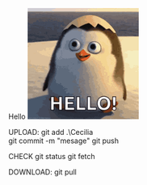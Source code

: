 Hello 
![hello](./../hello-there-private-from-penguins-of-madagascar.gif)

UPLOAD:
git add .\Cecilia\
git commit -m "mesage"
git push

CHECK
git status
git fetch

DOWNLOAD:
git pull

